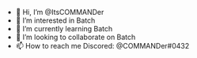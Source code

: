 - 👋 Hi, I’m @ItsCOMMANDer
- 👀 I’m interested in Batch
- 🌱 I’m currently learning Batch
- 💞️ I’m looking to collaborate on Batch
- 📫 How to reach me Discored: @COMMANDer#0432

<!---
ItsCOMMANDer/ItsCOMMANDer is a ✨ special ✨ repository because its `README.md` (this file) appears on your GitHub profile.
You can click the Preview link to take a look at your changes.
--->
